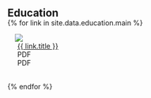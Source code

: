 <h2 style="margin: 2px 0px -15px;">Education</h2>

{% for link in site.data.education.main %}

<div class="pub-row">
  <div class="col-sm-3 abbr" style="position: relative;padding-right: 15px;padding-left: 15px;">
    <img src="{{ link.image }}" class="teaser img-fluid z-depth-1" style="width=25;height=25">
  </div>
  <div class="col-sm-9" style="position: relative;padding-right: 15px;padding-left: 20px;">
    <a href="{{ link.pdf }}">{{ link.title }}</a>
    <div>PDF</div>
    <div>PDF</div>
  </div>
</div>

<br>

{% endfor %}

